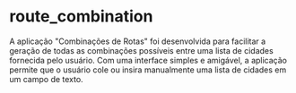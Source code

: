 # route_combination
A aplicação "Combinações de Rotas" foi desenvolvida para facilitar a geração de todas as combinações possíveis entre uma lista de cidades fornecida pelo usuário. Com uma interface simples e amigável, a aplicação permite que o usuário cole ou insira manualmente uma lista de cidades em um campo de texto.

